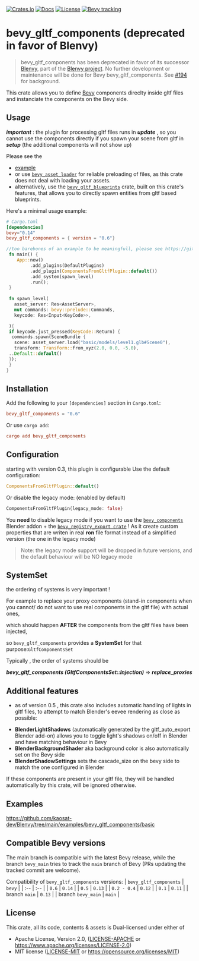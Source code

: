 [![Crates.io](https://img.shields.io/crates/v/bevy_gltf_components)](https://crates.io/crates/bevy_gltf_components)
[![Docs](https://img.shields.io/docsrs/bevy_gltf_components)](https://docs.rs/bevy_gltf_components/latest/bevy_gltf_components/)
[![License](https://img.shields.io/crates/l/bevy_gltf_components)](https://github.com/kaosat-dev/Blenvy/blob/main/crates/bevy_gltf_components/License.md)
[![Bevy tracking](https://img.shields.io/badge/Bevy%20tracking-released%20version-lightblue)](https://github.com/bevyengine/bevy/blob/main/docs/plugins_guidelines.md#main-branch-tracking)


# bevy_gltf_components (deprecated in favor of Blenvy)

> bevy_gltf_components has been deprecated in favor of its successor [Blenvy](https://crates.io/crates/blenvy), part of the [Blenvy project](https://github.com/kaosat-dev/Blenvy). No further development or maintenance will be done for Bevy bevy_gltf_components. See [#194](https://github.com/kaosat-dev/Blenvy/issues/194) for background.

This crate allows you to define [Bevy](https://bevyengine.org/) components direclty inside gltf files and instanciate the components on the Bevy side.

## Usage

***important*** : the plugin for processing gltf files runs in ***update*** , so you cannot use the components directly if you spawn your scene from gltf in ***setup*** (the additional components will not show up)

Please see the 
 * [example](https://github.com/kaosat-dev/Blenvy/tree/main/examples/bevy_gltf_components/basic) 
 * or use [```bevy_asset_loader```](https://github.com/NiklasEi/bevy_asset_loader) for reliable preloading of files, as this crate does not deal with loading your assets.
 * alternatively, use the [```bevy_gltf_blueprints```](https://crates.io/crates/bevy_gltf_blueprints) crate, built on this crate's features,
  that allows you to directly spawn entities from gltf based blueprints.

Here's a minimal usage example:

```toml
# Cargo.toml
[dependencies]
bevy="0.14"
bevy_gltf_components = { version = "0.6"} 

```

```rust no_run
//too barebones of an example to be meaningfull, please see https://github.com/kaosat-dev/Blenvy/bevy_gltf_components/examples/basic for a real example
 fn main() {
    App::new()
         .add_plugins(DefaultPlugins)
         .add_plugin(ComponentsFromGltfPlugin::default())
         .add_system(spawn_level)
         .run();
 }
 
 fn spawn_level(
   asset_server: Res<AssetServer>, 
   mut commands: bevy::prelude::Commands,
   keycode: Res<Input<KeyCode>>,

 ){
 if keycode.just_pressed(KeyCode::Return) {
  commands.spawn(SceneBundle {
   scene: asset_server.load("basic/models/level1.glb#Scene0"),
   transform: Transform::from_xyz(2.0, 0.0, -5.0),
 ..Default::default()
 });
 }
}

```

##  Installation

Add the following to your `[dependencies]` section in `Cargo.toml`:

```toml
bevy_gltf_components = "0.6"
```

Or use `cargo add`:

```toml
cargo add bevy_gltf_components
```

## Configuration

starting with version 0.3, this plugin is configurable
Use the default configuration: 

```rust no_run
ComponentsFromGltfPlugin::default()
```

Or disable the legacy mode: (enabled by default)

```rust no_run
ComponentsFromGltfPlugin{legacy_mode: false}
```

You **need** to disable legacy mode if you want to use the [```bevy_components```](https://github.com/kaosat-dev/Blenvy/tree/main/tools/bevy_components) Blender addon + the [```bevy_registry_export crate```](https://crates.io/crates/bevy_registry_export) ! 
As it create custom properties that are writen in real **ron** file format
instead of a simplified version (the one in the legacy mode)

> Note: the legacy mode support will be dropped in future versions, and the default behaviour will be NO legacy mode

## SystemSet

the ordering of systems is very important ! 

For example to replace your proxy components (stand-in components when you cannot/ do not want to use real components in the gltf file) with actual ones, 

which should happen **AFTER** the components from the gltf files have been injected, 

so ```bevy_gltf_components``` provides a **SystemSet** for that purpose:```GltfComponentsSet```

Typically , the order of systems should be

***bevy_gltf_components (GltfComponentsSet::Injection)*** => ***replace_proxies***

## Additional features

- as of version 0.5 , this crate also includes automatic handling of lights in gltf files, to attempt to match Blender's eevee rendering as close as possible:
 * **BlenderLightShadows** (automatically generated by the gltf_auto_export Blender add-on) allows you to toggle light's shadows on/off in Blender and have matching
 behaviour in Bevy
 * **BlenderBackgroundShader** aka background color is also automatically set on the Bevy side
 * **BlenderShadowSettings** sets the cascade_size on the bevy side to match the one configured in Blender

 If these components are present in your gltf file, they will be handled automatically by this crate, will be ignored otherwise.

## Examples

https://github.com/kaosat-dev/Blenvy/tree/main/examples/bevy_gltf_components/basic



## Compatible Bevy versions

The main branch is compatible with the latest Bevy release, while the branch `bevy_main` tries to track the `main` branch of Bevy (PRs updating the tracked commit are welcome).

Compatibility of `bevy_gltf_components` versions:
| `bevy_gltf_components` | `bevy` |
| :--                 | :--    |
| `0.6`               | `0.14` |
| `0.5`               | `0.13` |
| `0.2 - 0.4`         | `0.12` |
| `0.1`               | `0.11` |
| branch `main`       | `0.13` |
| branch `bevy_main`  | `main` |


## License

This crate, all its code, contents & assets is Dual-licensed under either of

- Apache License, Version 2.0, ([LICENSE-APACHE](./LICENSE_APACHE.md) or https://www.apache.org/licenses/LICENSE-2.0)
- MIT license ([LICENSE-MIT](./LICENSE_MIT.md) or https://opensource.org/licenses/MIT)